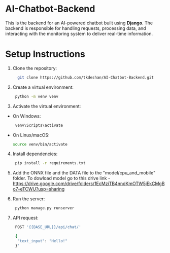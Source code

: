 # AI-Chatbot-Backend

This is the backend for an AI-powered chatbot built using **Django**. The backend is responsible for handling requests, processing data, and interacting with the monitoring system to deliver real-time information.

# Setup Instructions

1. Clone the repository:
   
   ```bash
     git clone https://github.com/tkdeshan/AI-Chatbot-Backend.git
2. Create a virtual environment:

    ```bash
     python -m venv venv
3. Activate the virtual environment:
  - On Windows:

    ```bash
     venv\Scripts\activate

  - On Linux/macOS:

     ```bash
     source venv/bin/activate
4. Install dependencies:

    ```bash
     pip install -r requirements.txt
5. Add the ONNX file and the DATA file to the "model/cpu_and_mobile" folder. To dowload model go to this drive link - https://drive.google.com/drive/folders/1EcMziTB4nndKmOTW5jEkCMgBo7-eTCWU?usp=sharing
6. Run the server:

    ```bash
     python manage.py runserver
   
7. API request:

    ```bash
     POST '{{BASE_URL}}/api/chat/'
    
     {
      "text_input": "Hello!"
     }'
